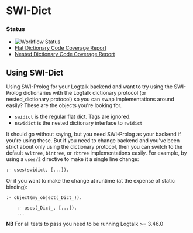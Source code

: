 # SWI-Dict

### Status
- ![Workflow Status](https://github.com/PaulBrownMagic/swidict/actions/workflows/main.yml/badge.svg)
- [Flat Dictionary Code Coverage Report](https://paulbrownmagic.github.io/swidict/flat_coverage_report.html)
- [Nested Dictionary Code Coverage Report](https://paulbrownmagic.github.io/swidict/nested_coverage_report.html)

## Using SWI-Dict
Using SWI-Prolog for your Logtalk backend and want to try using the SWI-Prolog
dictionaries with the Logtalk dictionary protocol (or nested_dictionary
protocol) so you can swap implementations around easily? These are the objects
you're looking for.

- `swidict` is the regular flat dict. Tags are ignored.
- `nswidict` is the nested dictionary interface to `swidict`

It should go without saying, but you need SWI-Prolog as your backend if you're
using these. But if you need to change backend and you've been strict about
only using the dictionary protocol, then you can switch to the default `avltree`, `bintree`, or `rbtree` implementations easily. For example, by using a `uses/2` directive to make it a
single line change:

```logtalk
:- uses(swidict, [...]).
```

Or if you want to make the change at runtime (at the expense of static binding):

```logtalk
:- object(my_object(_Dict_)).

    :- uses(_Dict_, [...]).
    ...
```

**NB** For all tests to pass you need to be running Logtalk >= 3.46.0
